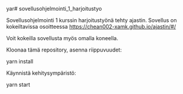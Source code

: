 yar# sovellusohjelmointi_1_harjoitustyo

Sovellusohjelmointi 1 kurssin harjoitustyönä tehty ajastin. Sovellus on kokeiltavissa osoitteessa https://chean002-xamk.github.io/ajastin/#/

Voit kokeilla sovellusta myös omalla koneella.

Kloonaa tämä repository, asenna riippuvuudet:

yarn install

Käynnistä kehitysympäristö:

yarn start
